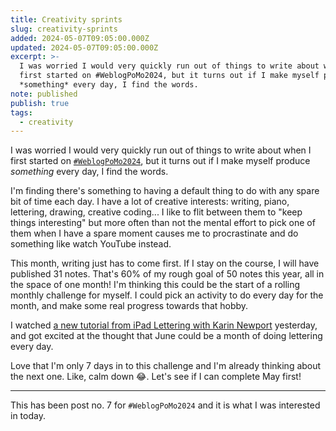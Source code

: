 ```yaml
---
title: Creativity sprints
slug: creativity-sprints
added: 2024-05-07T09:05:00.000Z
updated: 2024-05-07T09:05:00.000Z
excerpt: >-
  I was worried I would very quickly run out of things to write about when I
  first started on #WeblogPoMo2024, but it turns out if I make myself produce
  *something* every day, I find the words.
note: published
publish: true
tags:
  - creativity
---
```

I was worried I would very quickly run out of things to write about when I first started on [`#WeblogPoMo2024`](https://weblog.anniegreens.lol/weblog-posting-month-2024), but it turns out if I make myself produce *something* every day, I find the words.

I'm finding there's something to having a default thing to do with any spare bit of time each day. I have a lot of creative interests: writing, piano, lettering, drawing, creative coding... I like to flit between them to "keep things interesting" but more often than not the mental effort to pick one of them when I have a spare moment causes me to procrastinate and do something like watch YouTube instead. 

This month, writing just has to come first. If I stay on the course, I will have published 31 notes. That's 60% of my rough goal of 50 notes this year, all in the space of one month! I'm thinking this could be the start of a rolling monthly challenge for myself. I could pick an activity to do every day for the month, and make some real progress towards that hobby. 

I watched [a new tutorial from iPad Lettering with Karin Newport](https://www.youtube.com/watch?v=3p_PH7flNnQ&pp=ygUPaXBhZCBsZXR0ZXJpbmcg) yesterday, and got excited at the thought that June could be a month of doing lettering every day.

Love that I'm only 7 days in to this challenge and I'm already thinking about the next one. Like, calm down 😂. Let's see if I can complete May first! 


<hr>

This has been post no. 7 for `#WeblogPoMo2024` and it is what I was interested in today.
